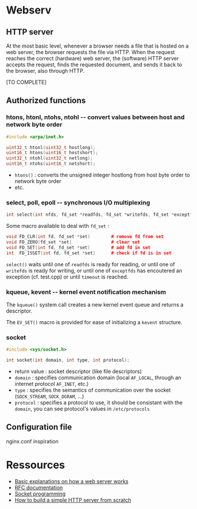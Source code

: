 # Webserv

## HTTP server
At the most basic level, whenever a browser needs a file that is hosted on a web server, the browser requests the file via HTTP. When the request reaches the correct (hardware) web server, the (software) HTTP server accepts the request, finds the requested document, and sends it back to the browser, also through HTTP.

[TO COMPLETE]

## Authorized functions

### htons, htonl, ntohs, ntohl -- convert values between host and network byte order
```c++
#include <arpa/inet.h>

uint32_t htonl(uint32_t hostlong);
uint16_t htons(uint16_t hostshort);
uint32_t ntohl(uint32_t netlong);
uint16_t ntohs(uint16_t netshort);
```
- `htons()` : converts the unsigned integer hostlong from host byte order to network byte order
- etc.

### select, poll, epoll -- synchronous I/O multiplexing
```c++
int select(int nfds, fd_set *readfds, fd_set *writefds, fd_set *exceptfds, struct timeval *timeout)
```

Some macro available to deal with `fd_set` :
```c++
void FD_CLR(int fd, fd_set *set)        # remove fd from set
void FD_ZERO(fd_set *set)               # clear set
void FD_SET(int fd, fd_set *set)        # add fd in set
int  FD_ISSET(int fd, fd_set *set)      # check if fd is in set
```

`select()` waits until one of `readfds` is ready for reading, or until one of `writefds` is ready for writing, or until one of `exceptfds` has encoutered an exception (cf. test.cpp) or until `timeout` is reached.

### kqueue, kevent -- kernel event notification mechanism
The `kqueue()` system call creates a new kernel event queue and returns a descriptor.

The `EV_SET()` macro is provided for ease of initializing a `kevent` structure.

### socket
```c++
#include <sys/socket.h>

int socket(int domain, int type, int protocol);
```
- return value : socket descriptor (like file descriptors)
- `domain` : specifies communication domain (local `AF_LOCAL`, through an internet protocol `AF_INET`, etc.)
- `type` : specifies the semantics of communication over the socket (`SOCK_STREAM`, `SOCK_DGRAM`, ...)
- `protocol` : specifies a protocol to use, it should be consistant with the `domain`, you can see protocol's values in `/etc/protocols`

## Configuration file
nginx.conf inspiration

# Ressources

- [Basic explanations on how a web server works](https://developer.mozilla.org/fr/docs/Learn/Common_questions/What_is_a_web_server)
- [RFC documentation](https://datatracker.ietf.org/doc/html/rfc2616)
- [Socket programming](https://www.geeksforgeeks.org/socket-programming-cc/)
- [How to build a simple HTTP server from scratch](https://medium.com/from-the-scratch/http-server-what-do-you-need-to-know-to-build-a-simple-http-server-from-scratch-d1ef8945e4fa)
